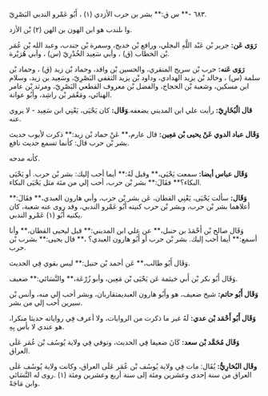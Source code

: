 ٦٨٣ -** س ق:** بشر بن حرب الأزدي (١) ، أَبُو عَمْرو الندبي البَصْرِيّ.

وا ىلندب هو ابن الهون بن الهن (٢) بْن الأزد.

**رَوَى عَن:** جرير بْن عَبْد اللَّهِ البجلي، ورافع بْن خديج، وسمرة بْن جندب، وعبد الله بْن عُمَر بْن الخطاب (ق) ، وأبي سَعِيد الخُدْرِيّ (س) ، وأبي هُرَيْرة.

**رَوَى عَنه:** حرب بْن سريج المنقري، والحسين بْن واقد، وحماد بْن زيد (ق) ، وحماد بْن سلمة (س) ، وخالد بْن يزيد الهدادي، وداود بْن يزيد الثقفي البَصْرِيّ، وسَعِيد بن زيد، وسلام ابن مسكين، وشعبة بْن الحجاج، والفضل بْن معروف القطعي البَصْرِيّ، ومرثد بْن عامر الهنائي، ومَعْمَر بْن راشِد، وأَبُو عوانة.

**قال الْبُخَارِيّ:** رأيت علي ابن المديني يضعفه.**وَقَال:** كان يَحْيَى، يَعْنِي ابن سَعِيد - لا يروي عنه.

**وَقَال عباد الدوي عَنْ يحيى بْن مَعِين:** قال عارم،** عَنْ حماد بْن زيد:** ذكرت لأيوب حديث بشر بْن حرب قال: كأنما تسمع حديث نافع.

كأنه مدحه.

**وَقَال عباس أيضا:** سمعت يَحْيَى،** وقيل لَهُ:** أيما أحب إليك: بشر بْن حرب. أو يَحْيَى البكاء؟** فقَالَ:** بشر بْن حرب، أحب إلي من مئة مثل يَحْيَى البكاء.

**وَقَال:** سألت يَحْيَى، يَعْنِي القطان، عَن بشر بْن حرب، وأبي هارون العبدي،** فقَالَ:** أعلاهما بشر بْن حرب، وبشر بْن حرب كنيته أَبُو عَمْرو الندبي، وقد روى عنه شعبة، كان يكنيه أَبُو (١) عَمْرو الندبي.

وَقَال صالح بْن أَحْمَدَ بن حنبل،** عن علي ابن المديني:** قيل ليحيى القطان،** وأنا أسمع:** أيما أحب إليك. بشر بْن حرب أو أَبُو هارون العبدي؟ ،** قال يحيى:** بشرب بْن حرب.

وَقَال أَبُو طالب،** عَن أحمد بْن حنبل:** ليس بقوي فِي الحديث.

وَقَال أَبُو بكر بْن أَبي خيثمة عَن يَحْيَى بْن مَعِين، وأبو زُرْعَة،** والنَّسَائي:** ضعيف.

**وَقَال أَبُو حاتم:** شيخ ضعيف، هو وأَبُو هارون العبديمتقاربان، وبشر أحب إلي منه، وأنس بْن سيرين أحب إلي من بشر.

**وَقَال أَبُو أَحْمَد بْن عدي:** لَهُ غير ما ذكرت من الروايات، ولا أعرف فِي رواياته حديثا منكرا، هو عندي لا بأس بِهِ.

**وَقَال مُحَمَّد بْن سعد:** كَانَ ضعيفا فِي الحديث، وتوفي فِي ولاية يُوسُف بْن عُمَر عَلَى العراق.

**وقَال البُخارِيُّ:** يُقَال: مات فِي ولاية يُوسُف بْن عُمَر عَلَى العراق، وكانت ولاية يُوسُف عَلَى العراق من سنة إحدى وعشرين ومئة إلى سنة أربع وعشرين ومئة (١) .روى له النَّسَائي وابن مَاجَهْ.